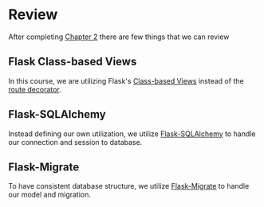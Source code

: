 # Review

After completing [Chapter 2](./chapter_2/SUMMARY.md) there are few things that we can review

## Flask Class-based Views

In this course, we are utilizing Flask's [Class-based Views](https://flask.palletsprojects.com/en/2.2.x/views/) instead of the [route decorator](https://flask.palletsprojects.com/en/2.2.x/api/#flask.Flask.route).

## Flask-SQLAlchemy

Instead defining our own utilization, we utilize [Flask-SQLAlchemy](https://flask-sqlalchemy.palletsprojects.com/en/3.0.x/) to handle our connection and session to database.

## Flask-Migrate

To have consistent database structure, we utilize [Flask-Migrate](https://flask-migrate.readthedocs.io/en/latest/) to handle our model and migration.